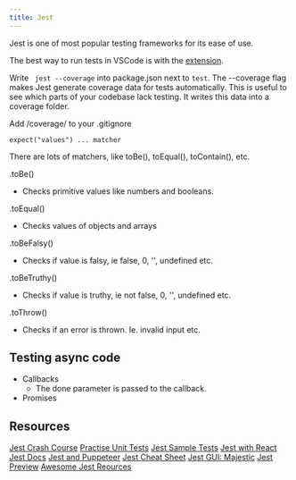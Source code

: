 ```yaml
---
title: Jest
---
```


Jest is one of most popular testing frameworks for its ease of use.

The best way to run tests in VSCode is with the [extension](https://github.com/jest-community/vscode-jest).

Write ` jest --coverage` into package.json next to `test`. The --coverage flag makes Jest generate coverage data for tests automatically. This is useful to see which parts of your codebase lack testing. It writes this data into a coverage folder.

Add /coverage/ to your .gitignore

`expect("values") ... matcher`

There are lots of matchers, like toBe(), toEqual(), toContain(), etc.

.toBe()

- Checks primitive values like numbers and booleans.

.toEqual()

- Checks values of objects and arrays

.toBeFalsy()

- Checks if value is falsy, ie false, 0, '', undefined etc.

.toBeTruthy()

- Checks if value is truthy, ie not false, 0, '', undefined etc.

.toThrow()

- Checks if an error is thrown. Ie. invalid input etc.

## Testing async code

- Callbacks
  - The done parameter is passed to the callback.
- Promises

## Resources

[Jest Crash Course](https://www.youtube.com/watch?v=IPiUDhwnZxA)
[Practise Unit Tests](https://github.com/breatheco-de/exercise-unit-test-with-jest)
[Jest Sample Tests](https://github.com/Lemoncode/jest-testing-by-sample)
[Jest with React](https://auth0.com/blog/testing-react-applications-with-jest/)
[Jest Docs](https://jestjs.io/)
[Jest and Puppeteer](https://github.com/argos-ci/jest-puppeteer)
[Jest Cheat Sheet](https://github.com/sapegin/jest-cheat-sheet)
[Jest GUI: Majestic](https://github.com/Raathigesh/majestic)
[Jest Preview](https://www.jest-preview.com/)
[Awesome Jest Reources](https://github.com/jest-community/awesome-jest)

